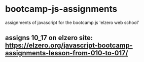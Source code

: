 # bootcamp-js-assignments
assignments of javascript for the bootcamp js 'elzero web school'
## assigns 10_17 on elzero site: https://elzero.org/javascript-bootcamp-assignments-lesson-from-010-to-017/
